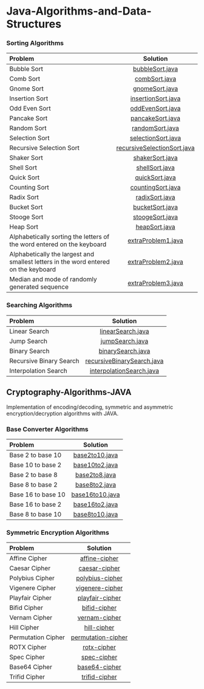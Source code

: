 # Java-Algorithms-and-Data-Structures


### Sorting Algorithms
| Problem | Solution |
| :------------ | :----------: |
| Bubble Sort | [bubbleSort.java](sorting-algorithms/bubbleSort/bubbleSort.java)|
| Comb Sort | [combSort.java](sorting-algorithms/combSort/combSort.java)|
| Gnome Sort | [gnomeSort.java](sorting-algorithms/gnomeSort/gnomeSort.java)|
| Insertion Sort | [insertionSort.java](sorting-algorithms/insertionSort/insertionSort.java)|
| Odd Even Sort | [oddEvenSort.java](sorting-algorithms/oddEvenSort/oddEvenSort.java)|
| Pancake Sort | [pancakeSort.java](sorting-algorithms/pancakeSort/pancakeSort.java)|
| Random Sort | [randomSort.java](sorting-algorithms/randomSort/randomSort.java)| 
| Selection Sort| [selectionSort.java](sorting-algorithms/selectionSort/selectionSort.java)| 
| Recursive Selection Sort| [recursiveSelectionSort.java](sorting-algorithms/recursiveSelectionSort/recursiveSelectionSort.java)| 
| Shaker Sort | [shakerSort.java](sorting-algorithms/shakerSort/shakerSort.java)| 
| Shell Sort | [shellSort.java](sorting-algorithms/shellSort/shellSort.java)| 
| Quick Sort | [quickSort.java](sorting-algorithms/quickSort/quickSort.java)| 
| Counting Sort | [countingSort.java](sorting-algorithms/countingSort/countingSort.java)| 
| Radix Sort | [radixSort.java](sorting-algorithms/radixSort/radixSort.java)| 
| Bucket Sort | [bucketSort.java](sorting-algorithms/bucketSort/bucketSort.java)| 
| Stooge Sort | [stoogeSort.java](sorting-algorithms/stoogeSort/stoogeSort.java)| 
| Heap Sort | [heapSort.java](sorting-algorithms/heapSort/heapSort.java)| 
| Alphabetically sorting the letters of the word entered on the keyboard | [extraProblem1.java](sorting-algorithms/extraProblem1/extraProblem1.java)| 
| Alphabetically the largest and smallest letters in the word entered on the keyboard | [extraProblem2.java](sorting-algorithms/extraProblem2/extraProblem2.java)| 
| Median and mode of randomly generated sequence | [extraProblem3.java](sorting-algorithms/extraProblem3/extraProblem3.java)| 

### Searching Algorithms
| Problem | Solution |
| :------------ | :----------: |
| Linear Search | [linearSearch.java](searching-algorithms/linearSearch/linearSearch.java)|
| Jump Search | [jumpSearch.java](searching-algorithms/jumpSearch/jumpSearch.java)|
| Binary Search | [binarySearch.java](searching-algorithms/binarySearch/binarySearch.java)|
| Recursive Binary Search | [recursiveBinarySearch.java](searching-algorithms/recursiveBinarySearch/recursiveBinarySearch.java)|
| Interpolation Search | [interpolationSearch.java](searching-algorithms/interpolationSearch/interpolationSearch.java)|

## Cryptography-Algorithms-JAVA
Implementation of encoding/decoding, symmetric and asymmetric encryption/decryption algorithms with JAVA.

### Base Converter Algorithms
| Problem | Solution |
| :------------ | :----------: |
| Base 2 to base 10 | [base2to10.java](baseConverters/base2to10/base2to10.java)|
| Base 10 to base 2 | [base10to2.java](baseConverters/base10to2/base10to2.java)|
| Base 2 to base 8 | [base2to8.java](baseConverters/base2to8/base2to8.java)|
| Base 8 to base 2 | [base8to2.java](baseConverters/base8to2/base8to2.java)|
| Base 16 to base 10 | [base16to10.java](baseConverters/base16to10/base16to10.java)|
| Base 16 to base 2 | [base16to2.java](baseConverters/base16to2/base16to2.java)|
| Base 8 to base 10 | [base8to10.java](baseConverters/base8to10/base8to10.java)|

### Symmetric Encryption Algorithms
| Problem | Solution |
| :------------ | :----------: |
| Affine Cipher | [affine-cipher](symetric-encryption-algorithms/Affine/)|
| Caesar Cipher | [caesar-cipher](symetric-encryption-algorithms/Caesar/)|
| Polybius Cipher | [polybius-cipher](symetric-encryption-algorithms/Polybius/)|
| Vigenere Cipher | [vigenere-cipher](symetric-encryption-algorithms/Vigenere/)|
| Playfair Cipher | [playfair-cipher](symetric-encryption-algorithms/Playfair/)|
| Bifid Cipher | [bifid-cipher](symetric-encryption-algorithms/Bifid/)|
| Vernam Cipher | [vernam-cipher](symetric-encryption-algorithms/Vernam/)|
| Hill Cipher | [hill-cipher](symetric-encryption-algorithms/Hill/)|
| Permutation Cipher | [permutation-cipher](symetric-encryption-algorithms/PermutationCipher/)|
| ROTX Cipher | [rotx-cipher](symetric-encryption-algorithms/ROTX/)|
| Spec Cipher | [spec-cipher](symetric-encryption-algorithms/SpecCipher/)|
| Base64 Cipher | [base64-cipher](symetric-encryption-algorithms/Base64/)|
| Trifid Cipher | [trifid-cipher](symetric-encryption-algorithms/Trifid/)|

